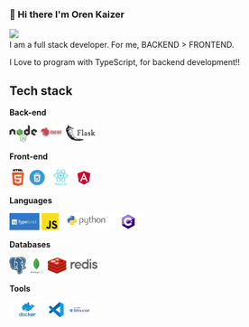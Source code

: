 ### 👋 Hi there I'm Oren Kaizer

<a href="https://www.linkedin.com/in/oren-fullstack/"><img src="https://img.shields.io/badge/LinkedIn-0077B5?style=for-the-badge&logo=linkedin&logoColor=white" /></a>  
I am a full stack developer. For me, BACKEND > FRONTEND.

I Love to program with TypeScript, for backend development!!

## Tech stack

**Back-end**

<code><img height="30" src="https://raw.githubusercontent.com/orenKingK/orenKingK/master/images/nodejs.png"></code>
<code><img height="30" src="https://raw.githubusercontent.com/orenKingK/orenKingK/master/images/nestjs.png"></code>
<code><img height="30" src="https://raw.githubusercontent.com/orenKingK/orenKingK/master/images/flask.png"></code>

**Front-end**

<code><img height="30" src="https://raw.githubusercontent.com/orenKingK/orenKingK/master/images/html.png"></code>
<code><img height="30" src="https://raw.githubusercontent.com/orenKingK/orenKingK/master/images/css.png"></code>
<code><img height="30" src="https://raw.githubusercontent.com/orenKingK/orenKingK/master/images/reactjs.png"></code>
<code><img height="30" src="https://raw.githubusercontent.com/orenKingK/orenKingK/master/images/angular.png"></code>

**Languages**

<code><img height="30" src="https://raw.githubusercontent.com/orenKingK/orenKingK/master/images/typescript.png"></code>
<code><img height="30" src="https://raw.githubusercontent.com/orenKingK/orenKingK/master/images/javascript.png"></code>
<code><img height="30" src="https://raw.githubusercontent.com/orenKingK/orenKingK/master/images/python.png"></code>
<code><img height="30" src="https://raw.githubusercontent.com/orenKingK/orenKingK/master/images/csharp.png"></code>

**Databases**

<code><img height="30" src="https://raw.githubusercontent.com/orenKingK/orenKingK/master/images/postgresql.png"></code>
<code><img height="30" src="https://raw.githubusercontent.com/orenKingK/orenKingK/master/images/mongodb.png"></code>
<code><img height="30" src="https://raw.githubusercontent.com/orenKingK/orenKingK/master/images/redis.png"></code>

**Tools**

<code><img height="30" src="https://raw.githubusercontent.com/orenKingK/orenKingK/master/images/docker.png"></code>
<code><img height="30" src="https://raw.githubusercontent.com/orenKingK/orenKingK/master/images/vscode.png"></code>
<code><img height="30" src="https://raw.githubusercontent.com/orenKingK/orenKingK/master/images/bitbucket.png"></code>
